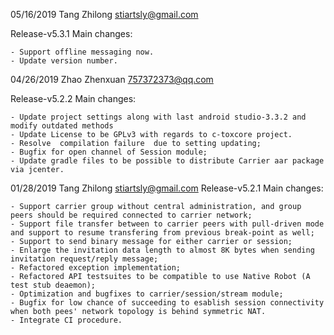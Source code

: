 05/16/2019 Tang Zhilong stiartsly@gmail.com

Release-v5.3.1 Main changes:

```
- Support offline messaging now.
- Update version number.
```

04/26/2019 Zhao Zhenxuan [757372373@qq.com](mailto:757372373@qq.com)

Release-v5.2.2 Main changes:

```
- Update project settings along with last android studio-3.3.2 and  modify outdated methods
- Update License to be GPLv3 with regards to c-toxcore project.
- Resolve  compilation failure  due to setting updating;
- Bugfix for open channel of Session module;
- Update gradle files to be possible to distribute Carrier aar package via jcenter.
```

01/28/2019 Tang Zhilong  <stiartsly@gmail.com>
Release-v5.2.1 Main changes:

	- Support carrier group without central administration, and group peers should be required connected to carrier network;
	- Support file transfer between to carrier peers with pull-driven mode and support to resume transfering from previous break-point as well;
	- Support to send binary message for either carrier or session;
	- Enlarge the invitation data length to almost 8K bytes when sending invitation request/reply message;
	- Refactored exception implementation;
	- Refactored API testsuites to be compatible to use Native Robot (A test stub deaemon);
	- Optimization and bugfixes to carrier/session/stream module;
	- Bugfix for low chance of succeeding to esablish session connectivity when both pees' network topology is behind symmetric NAT.
	- Integrate CI procedure.

